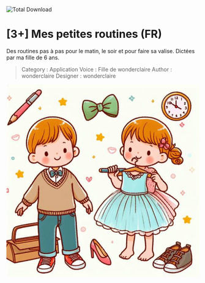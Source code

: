 ![Total Download](https://img.shields.io/github/downloads/telmi-store/mes-petites-routines/total.svg)

# [3+] Mes petites routines (FR)

Des routines pas à pas pour le matin, le soir et pour faire sa valise. 
Dictées par ma fille de 6 ans.

> Category : Application
> Voice : Fille de wonderclaire
> Author : wonderclaire
> Designer : wonderclaire

![Cover de Mes petites routines](https://raw.githubusercontent.com/telmi-store/mes-petites-routines/main/cover.png)